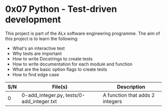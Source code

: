# 0x07 Python - Test-driven development

This project is part of the ALx software engineering programme.
The aim of this project is to learn the following:
- What's an interactive test
- Why tests are important
- How to write Docstrings to create tests
- How to write documentation for each module and function
- What are the basic option flags to create tests
- How to find edge case

| S/N | File(s) | Description |
| --- | ------- | ----------- |
| 0 | 0-add_integer.py, tests/0-add_integer.txt | A function that adds 2 integers |
